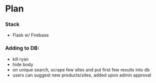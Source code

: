 # Plan

### Stack
- Flask w/ Firebase

### Adding to DB:
- kill ryan
- hide body
- on unique search, scrape few sites and put first few results into db
- users can suggest new products/sites, added upon admin approval

